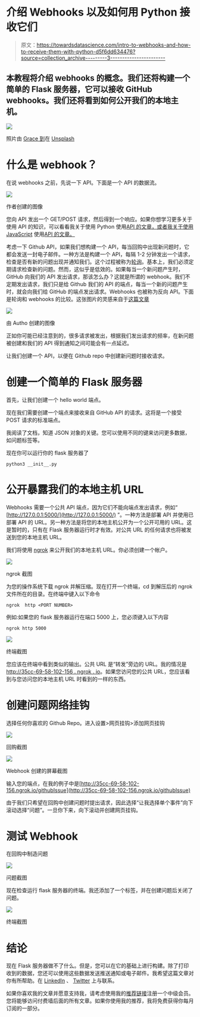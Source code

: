 # 介绍 Webhooks 以及如何用 Python 接收它们

> 原文：<https://towardsdatascience.com/intro-to-webhooks-and-how-to-receive-them-with-python-d5f6dd634476?source=collection_archive---------3----------------------->

## 本教程将介绍 webhooks 的概念。我们还将构建一个简单的 Flask 服务器，它可以接收 GitHub webhooks。我们还将看到如何公开我们的本地主机。

![](img/a3838b9846afdf22952155e35cd3cfd6.png)

照片由 [Grace 到](https://unsplash.com/@gigalilac?utm_source=unsplash&utm_medium=referral&utm_content=creditCopyText)在 [Unsplash](https://unsplash.com/s/photos/hook?utm_source=unsplash&utm_medium=referral&utm_content=creditCopyText)

# 什么是 webhook？

在说 webhooks 之前，先说一下 API。下面是一个 API 的数据流。

![](img/d369c30fbd2d5e38230f96ce9163335e.png)

作者创建的图像

您向 API 发出一个 GET/POST 请求，然后得到一个响应。如果你想学习更多关于使用 API 的知识，可以看看我关于使用 Python 使用[API 的文章，或者我关于使用 JavaScript](https://medium.com/p/94fddec609cc) 使用[API 的文章。](https://medium.com/p/8360ce624d3a)

考虑一下 Github API，如果我们想构建一个 API，每当回购中出现新问题时，它都会发送一封电子邮件。一种方法是构建一个 API，每隔 1-2 分钟发出一个请求，检查是否有新的问题出现并通知我们。这个过程被称为[轮询](https://tyk.io/blog/moving-beyond-polling-to-async-apis/#:~:text=APIs%20commonly%20require%20a%20client,requests%20data%20from%20the%20server.&text=This%20pattern%20is%20known%20as,or%20notified%20of%20backend%20events.)。基本上，我们必须定期请求检查新的问题。然而，这似乎是低效的。如果每当一个新问题产生时，GitHub 向我们的 API 发出请求，那该怎么办？这就是所谓的 webhook。我们不定期发出请求，我们只是给 Github 我们的 API 的端点，每当一个新的问题产生时，就会向我们给 GitHub 的端点发出请求。Webhooks 也被称为反向 API。下面是轮询和 webhooks 的比较。这张图片的灵感来自于[这篇文章](https://www.mailjet.com/blog/news/what-is-webhook/)

![](img/fd47a14e864272ab9a2fb6cab6a1efdc.png)

由 Autho 创建的图像

正如你可能已经注意到的，很多请求被发出，根据我们发出请求的频率，在新问题被创建和我们的 API 得到通知之间可能会有一点延迟。

让我们创建一个 API，以便在 Github repo 中创建新问题时接收请求。

# 创建一个简单的 Flask 服务器

首先，让我们创建一个 hello world 端点。

现在我们需要创建一个端点来接收来自 GitHub API 的请求。这将是一个接受 POST 请求的标准端点。

我阅读了文档，知道 JSON 对象的关键。您可以使用不同的键来访问更多数据，如问题标签等。

现在你可以运行你的 flask 服务器了

```
python3 __init__.py
```

# 公开暴露我们的本地主机 URL

Webhooks 需要一个公共 API 端点，因为它们不能向端点发出请求，例如“ [http://127.0.0.1:5000/](http://127.0.0.1:5000/) ”。一种方法是部署 API 并使用已部署 API 的 URL。另一种方法是将您的本地主机公开为一个公开可用的 URL。这是暂时的，只有在 Flask 服务器运行时才有效。对公共 URL 的任何请求也将被发送到您的本地主机 URL。

我们将使用 [ngrok](https://ngrok.com/) 来公开我们的本地主机 URL。你必须创建一个帐户。

![](img/bf6a4f2708cebee85d13896b8a9eb684.png)

ngrok 截图

为您的操作系统下载 ngrok 并解压缩。现在打开一个终端，cd 到解压后的 ngrok 文件所在的目录。在终端中键入以下命令

```
ngrok  http <PORT NUMBER>
```

例如:如果您的 flask 服务器运行在端口 5000 上，您必须键入以下内容

```
ngrok http 5000
```

![](img/b1ec8e4d7d4bc5b906e0532d022d38cc.png)

终端截图

您应该在终端中看到类似的输出。公共 URL 是“转发”旁边的 URL。我的情况是[http://35cc-69-58-102-156 . ngrok . io](http://35cc-69-58-102-156.ngrok.io/)。如果您访问您的公共 URL，您应该看到与您访问您的本地主机 URL 时看到的一样的东西。

# 创建问题网络挂钩

选择任何你喜欢的 Github Repo。进入设置>网页挂钩>添加网页挂钩

![](img/39935f0dc49ff5e9a64b89117773ba05.png)

回购截图

![](img/356c484e45fe082e4a2d95b2bb6831a0.png)

Webhook 创建的屏幕截图

输入您的端点，在我的例子中是[http://35cc-69-58-102-156.ngrok.io/githubIssue](http://35cc-69-58-102-156.ngrok.io/githubIssue)

由于我们只希望在回购中创建问题时提出请求，因此选择“让我选择单个事件”向下滚动选择“问题”。一旦你下来，向下滚动并创建网页挂钩。

# 测试 Webhook

在回购中制造问题

![](img/0fd8831330c70481c0e8624ec55cb7b2.png)

问题截图

现在检查运行 flask 服务器的终端。我还添加了一个标签，并在创建问题后关闭了问题。

![](img/cfbb583c4a17c40059c9d338015a20d7.png)

终端截图

# 结论

现在 Flask 服务器做不了什么。但是，您可以在它的基础上进行构建。除了打印收到的数据，您还可以使用这些数据发送推送通知或电子邮件。我希望这篇文章对你有所帮助。在 [LinkedIn](https://www.linkedin.com/in/rahulbanerjee2699/) 、 [Twitter](https://twitter.com/rahulbanerjee99) 上与联系。

如果你喜欢我的文章并愿意支持我，请考虑使用我的[推荐链接](https://rahul1999.medium.com/membership)注册一个中级会员。您将能够访问付费墙后面的所有文章。如果你使用我的推荐，我将免费获得你每月订阅的一部分。
